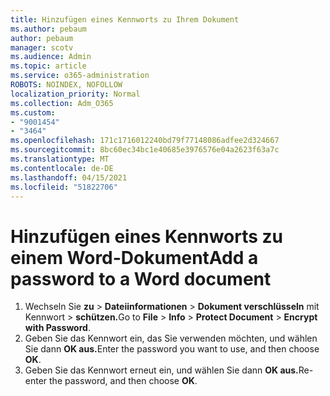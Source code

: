 ```yaml
---
title: Hinzufügen eines Kennworts zu Ihrem Dokument
ms.author: pebaum
author: pebaum
manager: scotv
ms.audience: Admin
ms.topic: article
ms.service: o365-administration
ROBOTS: NOINDEX, NOFOLLOW
localization_priority: Normal
ms.collection: Adm_O365
ms.custom:
- "9001454"
- "3464"
ms.openlocfilehash: 171c1716012240bd79f77148086adfee2d324667
ms.sourcegitcommit: 8bc60ec34bc1e40685e3976576e04a2623f63a7c
ms.translationtype: MT
ms.contentlocale: de-DE
ms.lasthandoff: 04/15/2021
ms.locfileid: "51822706"
---
```

# <a name="add-a-password-to-a-word-document"></a><span data-ttu-id="90538-102">Hinzufügen eines Kennworts zu einem Word-Dokument</span><span class="sxs-lookup"><span data-stu-id="90538-102">Add a password to a Word document</span></span>

1. <span data-ttu-id="90538-103">Wechseln Sie **zu**  >  **Dateiinformationen**  >  **Dokument verschlüsseln** mit Kennwort  >  **schützen.**</span><span class="sxs-lookup"><span data-stu-id="90538-103">Go to **File** > **Info** > **Protect Document** > **Encrypt with Password**.</span></span>
2. <span data-ttu-id="90538-104">Geben Sie das Kennwort ein, das Sie verwenden möchten, und wählen Sie dann **OK aus.**</span><span class="sxs-lookup"><span data-stu-id="90538-104">Enter the password you want to use, and then choose **OK**.</span></span>
3. <span data-ttu-id="90538-105">Geben Sie das Kennwort erneut ein, und wählen Sie dann **OK aus.**</span><span class="sxs-lookup"><span data-stu-id="90538-105">Re-enter the password, and then choose **OK**.</span></span>